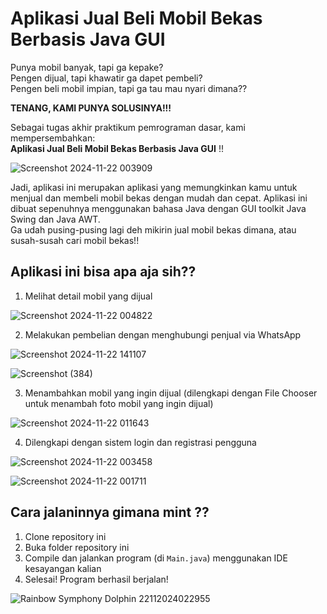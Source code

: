 # Aplikasi Jual Beli Mobil Bekas Berbasis Java GUI

Punya mobil banyak, tapi ga kepake?  
Pengen dijual, tapi khawatir ga dapet pembeli?  
Pengen beli mobil impian, tapi ga tau mau nyari dimana??

**TENANG, KAMI PUNYA SOLUSINYA!!!**

Sebagai tugas akhir praktikum pemrograman dasar, kami mempersembahkan:  
**Aplikasi Jual Beli Mobil Bekas Berbasis Java GUI** !!

![Screenshot 2024-11-22 003909](https://github.com/user-attachments/assets/af2fc997-e884-4720-9918-201f96a34b50)

Jadi, aplikasi ini merupakan aplikasi yang memungkinkan kamu untuk menjual dan membeli mobil bekas dengan mudah dan cepat. Aplikasi ini dibuat sepenuhnya menggunakan bahasa Java dengan GUI toolkit Java Swing dan Java AWT.  
Ga udah pusing-pusing lagi deh mikirin jual mobil bekas dimana, atau susah-susah cari mobil bekas!!

## Aplikasi ini bisa apa aja sih??
1. Melihat detail mobil yang dijual

![Screenshot 2024-11-22 004822](https://github.com/user-attachments/assets/5a1e9ebd-e1b9-4502-8d98-1fadb79a3c19)

2. Melakukan pembelian dengan menghubungi penjual via WhatsApp

![Screenshot 2024-11-22 141107](https://github.com/user-attachments/assets/69336ef2-4fc8-4765-9436-48f8bcda9469)

![Screenshot (384)](https://github.com/user-attachments/assets/c8682096-5662-48f3-bea1-e6fba21e88a1)

3. Menambahkan mobil yang ingin dijual (dilengkapi dengan File Chooser untuk menambah foto mobil yang ingin dijual)

![Screenshot 2024-11-22 011643](https://github.com/user-attachments/assets/74ff6c6c-feaf-4e4f-a17f-cee480f6f59f)

4. Dilengkapi dengan sistem login dan registrasi pengguna

![Screenshot 2024-11-22 003458](https://github.com/user-attachments/assets/e46ecc1b-4b1c-4d4a-af85-cd7ceca36be7)

![Screenshot 2024-11-22 001711](https://github.com/user-attachments/assets/81e8eb4f-9fee-49a4-ad70-6f33b685b881)

## Cara jalaninnya gimana mint ??
1. Clone repository ini
2. Buka folder repository ini
3. Compile dan jalankan program (di `Main.java`) menggunakan IDE kesayangan kalian
4. Selesai! Program berhasil berjalan!

![Rainbow Symphony Dolphin 22112024022955](https://github.com/user-attachments/assets/8b5ed8b2-c77f-4b83-b458-f9f6fb41f568)








